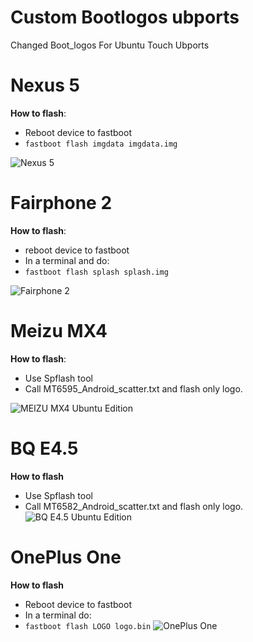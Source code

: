 Custom Bootlogos ubports
==========================
Changed Boot_logos For Ubuntu Touch Ubports

Nexus 5
=======
**How to flash**:

- Reboot device to fastboot
- `fastboot flash imgdata imgdata.img`

![Nexus 5](https://github.com/rubencarneiro/devices_images/blob/master/splashNexus5.jpg "Nexus 5")

Fairphone 2
===========
**How to flash**:

- reboot device to fastboot
- In a terminal and do:
- `fastboot flash splash splash.img`

![Fairphone 2](https://github.com/rubencarneiro/devices_images/blob/master/splashFairphone2.png "Fairphone 2")

Meizu MX4
=========
**How to flash**:

- Use Spflash tool
- Call MT6595_Android_scatter.txt and flash only logo.

![MEIZU MX4 Ubuntu Edition](https://github.com/rubencarneiro/devices_images/blob/master/splashMX4.png "MEIZU MX4 Ubuntu Edition")

BQ E4.5
=========
**How to flash**

- Use Spflash tool
- Call MT6582_Android_scatter.txt and flash only logo.
![BQ E4.5 Ubuntu Edition](https://github.com/rubencarneiro/devices_images/blob/master/spplashbqe45.png "BQ E4.5 Ubuntu Edition")

OnePlus One
=========
**How to flash**

- Reboot device to fastboot
- In a terminal do:
- `fastboot flash LOGO logo.bin`
![OnePlus One](https://github.com/rubencarneiro/devices_images/blob/master/splashoneplusone.png "OnePlus One")
